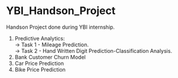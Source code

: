 # YBI_Handson_Project
Handson Project done during YBI internship.
1) Predictive Analytics:<br>
   -> Task 1 - Mileage Prediction.<br>
   -> Task 2 - Hand Written Digit Prediction-Classification Analysis.<br>
2) Bank Customer Churn Model<br>
3) Car Price Prediction<br>
4) Bike Price Prediction<br>

